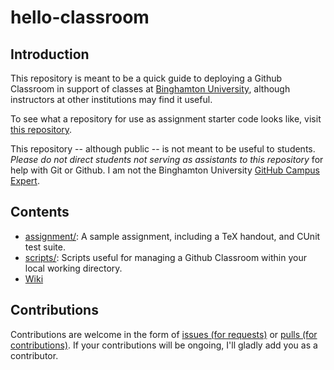 # hello-classroom

## Introduction
This repository is meant to be a quick guide to deploying a Github Classroom in support of classes at [Binghamton University](https://www.binghamton.edu/computer-science/index.html), although instructors at other institutions may find it useful.

To see what a repository for use as assignment starter code looks like, visit [this repository](https://github.com/colematt/classroom-demo-assn).

This repository -- although public -- is not meant to be useful to students. _Please do not direct students not serving as assistants to this repository_ for help with Git or Github. I am not the Binghamton University [GitHub Campus Expert](https://githubcampus.expert/).

## Contents

- [assignment/](./assignment/): A sample assignment, including a TeX handout, and CUnit test suite.
- [scripts/](./scripts/): Scripts useful for managing a Github Classroom within your local working directory.
- [Wiki](https://github.com/colematt/classroom-demo/wiki)

## Contributions

Contributions are welcome in the form of [issues (for requests)](https://github.com/colematt/classroom-demo/issues) or [pulls (for contributions)](https://github.com/colematt/classroom-demo/pulls). If your contributions will be ongoing, I'll gladly add you as a contributor.
